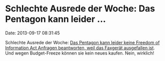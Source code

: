 Schlechte Ausrede der Woche: Das Pentagon kann leider \...
==========================================================

Date: 2013-09-17 08:31:45

Schlechte Ausrede der Woche: [Das Pentagon kann leider keine Freedom of
Information Act Anfragen beantworten, weil das Faxgerät ausgefallen
ist](https://www.muckrock.com/news/archives/2013/sep/12/not-fax-maam-dod-out-cash-buy-new-machine/).
Und wegen Budget-Freeze können sie kein neues kaufen. Nein, wirklich!
